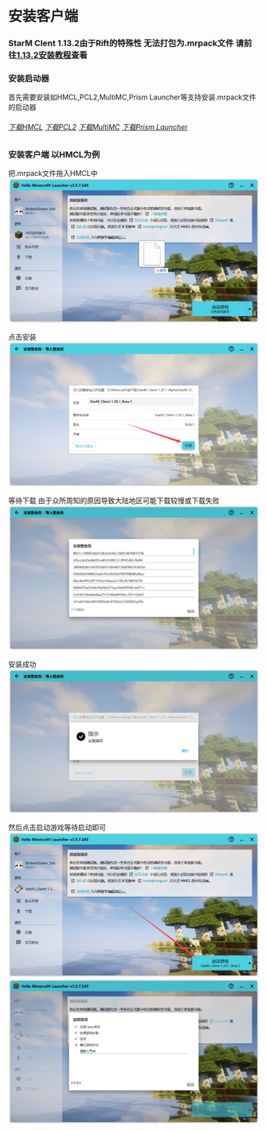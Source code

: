 # 安装客户端

### StarM Clent 1.13.2由于Rift的特殊性 无法打包为.mrpack文件 请前往[1.13.2安装教程](../mcclient/version/1.13.2#安装教程)查看

### 安装启动器
首先需要安装如HMCL,PCL2,MultiMC,Prism Launcher等支持安装.mrpack文件的启动器 

###### [下载HMCL](https://hmcl.huangyuhui.net/download/)  [下载PCL2](https://afdian.net/a/LTCat/) [下载MultiMC](https://multimc.org/) [下载Prism Launcher](https://prismlauncher.org/)

### 安装客户端 以HMCL为例
把.mrpack文件拖入HMCL中
![](./img/3.png)

点击安装
![](./img/4.png)

等待下载 由于众所周知的原因导致大陆地区可能下载较慢或下载失败
![](./img/5.png)

安装成功
![](./img/6.png)

然后点击启动游戏等待启动即可
![](./img/7.png)
![](./img/8.png)
